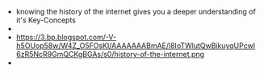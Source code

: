 - knowing the history of the internet gives you a deeper understanding of it's Key-Concepts
-
- https://3.bp.blogspot.com/-V-h5OUop58w/W4Z_O5FOsKI/AAAAAAABmAE/l8IoTWlutQwBikuyqUPcwI6zR5NcR9GmQCKgBGAs/s0/history-of-the-internet.png
-